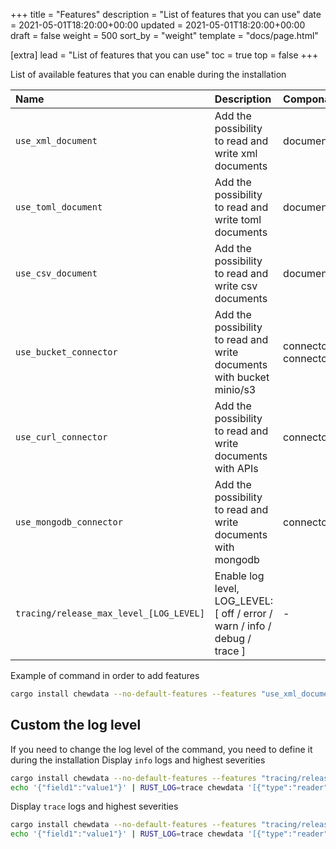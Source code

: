 +++
title = "Features"
description = "List of features that you can use"
date = 2021-05-01T18:20:00+00:00
updated = 2021-05-01T18:20:00+00:00
draft = false
weight = 500
sort_by = "weight"
template = "docs/page.html"

[extra]
lead = "List of features that you can use"
toc = true
top = false
+++

List of available features that you can enable during the installation

| Name                                    | Description                                                                | Componant                                   |
| :-------------------------------------- | :------------------------------------------------------------------------- | :------------------------------------------ |
| `use_xml_document`                      | Add the possibility to read and write xml documents                        | document/xml                                |
| `use_toml_document`                     | Add the possibility to read and write toml documents                       | document/toml                               |
| `use_csv_document`                      | Add the possibility to read and write csv documents                        | document/csv                                |
| `use_bucket_connector`                  | Add the possibility to read and write documents with bucket minio/s3       | connector/bucket et connector/bucket_select |
| `use_curl_connector`                    | Add the possibility to read and write documents with APIs                  | connector/curl                              |
| `use_mongodb_connector`                 | Add the possibility to read and write documents with mongodb               | connector/mongodb                           |
| `tracing/release_max_level_[LOG_LEVEL]` | Enable log level, LOG_LEVEL: [ off / error / warn / info / debug / trace ] | -                                           |

Example of command in order to add features

```bash
cargo install chewdata --no-default-features --features "use_xml_document use_bucket_connector"
```

## Custom the log level

If you need to change the log level of the command, you need to define it during the installation
Display `info` logs and highest severities

```bash
cargo install chewdata --no-default-features --features "tracing/release_max_level_info"
echo '{"field1":"value1"}' | RUST_LOG=trace chewdata '[{"type":"reader","document":{"type":"json"},"connector":{"type":"io"}},{"type":"writer","document":{"type":"json"},"connector":{"type":"io"}}]'
```

Display `trace` logs and highest severities

```bash
cargo install chewdata --no-default-features --features "tracing/release_max_level_trace"
echo '{"field1":"value1"}' | RUST_LOG=trace chewdata '[{"type":"reader","document":{"type":"json"},"connector":{"type":"io"}},{"type":"writer","document":{"type":"json"},"connector":{"type":"io"}}]'
```

